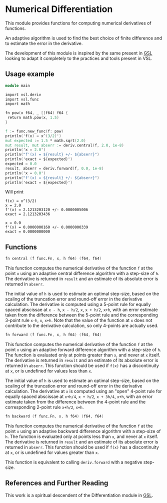 # Numerical Differentiation

This module provides functions for computing numerical derivatives of
functions.

An adaptive algorithm is used to find the best
choice of finite difference and to estimate the error in the derivative.

The development of this module is inspired by the same present in [GSL](https://github.com/ampl/gsl)
looking to adapt it completely to the practices and tools present in VSL.

## Usage example

```v
module main

import vsl.deriv
import vsl.func
import math

fn pow(x f64, _ []f64) f64 {
 return math.pow(x, 1.5)
}

f := func.new_func(f: pow)
println('f(x) = x^(3/2)')
mut expected := 1.5 * math.sqrt(2.0)
mut result, mut abserr := deriv.central(f, 2.0, 1e-8)
println('x = 2.0')
println("f'(x) = ${result} +/- ${abserr}")
println('exact = ${expected}')
expected = 0.0
result, abserr = deriv.forward(f, 0.0, 1e-8)
println('x = 0.0')
println("f'(x) = ${result} +/- ${abserr}")
println('exact = ${expected}')
```

Will print

```console
f(x) = x^(3/2)
x = 2.0
f'(x) = 2.1213203120 +/- 0.0000005006
exact = 2.1213203436

x = 0.0
f'(x) = 0.0000000160 +/- 0.0000000339
exact = 0.0000000000
```

## Functions

```v ignore
fn central (f func.Fn, x, h f64) (f64, f64)
```

This function computes the numerical derivative of the function `f`
at the point `x` using an adaptive central difference algorithm with
a step-size of `h`. The derivative is returned in `result` and an
estimate of its absolute error is returned in `abserr`.

The initial value of `h` is used to estimate an optimal step-size,
based on the scaling of the truncation error and round-off error in the
derivative calculation. The derivative is computed using a 5-point rule
for equally spaced abscissae at `x - h`, `x - h/2`, `x`,
`x + h/2`, `x+h`, with an error estimate taken from the difference
between the 5-point rule and the corresponding 3-point rule `x-h`,
`x`, `x+h`. Note that the value of the function at `x`
does not contribute to the derivative calculation, so only 4-points are
actually used.

```v ignore
fn forward (f func.Fn, x, h f64) (f64, f64)
```

This function computes the numerical derivative of the function `f`
at the point `x` using an adaptive forward difference algorithm with
a step-size of `h`. The function is evaluated only at points greater
than `x`, and never at `x` itself. The derivative is returned in
`result` and an estimate of its absolute error is returned in
`abserr`. This function should be used if `f(x)` has a
discontinuity at `x`, or is undefined for values less than `x`.

The initial value of `h` is used to estimate an optimal step-size,
based on the scaling of the truncation error and round-off error in the
derivative calculation. The derivative at `x` is computed using an
"open" 4-point rule for equally spaced abscissae at `x+h/4`,
`x + h/2`, `x + 3h/4`, `x+h`, with an error estimate taken
from the difference between the 4-point rule and the corresponding
2-point rule `x+h/2`, `x+h`.

```v ignore
fn backward (f func.Fn, x, h f64) (f64, f64)
```

This function computes the numerical derivative of the function `f`
at the point `x` using an adaptive backward difference algorithm
with a step-size of `h`. The function is evaluated only at points
less than `x`, and never at `x` itself. The derivative is
returned in `result` and an estimate of its absolute error is
returned in `abserr`. This function should be used if `f(x)`
has a discontinuity at `x`, or is undefined for values greater than
`x`.

This function is equivalent to calling `deriv.forward` with a
negative step-size.

## References and Further Reading

This work is a spiritual descendent of the Differentiation module in [GSL](https://github.com/ampl/gsl).
